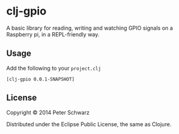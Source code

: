 # clj-gpio

A basic library for reading, writing and watching GPIO signals on a Raspberry pi, in a REPL-friendly way. 

## Usage

Add the following to your `project.clj`

    [clj-gpio 0.0.1-SNAPSHOT]

## License

Copyright © 2014 Peter Schwarz

Distributed under the Eclipse Public License, the same as Clojure.